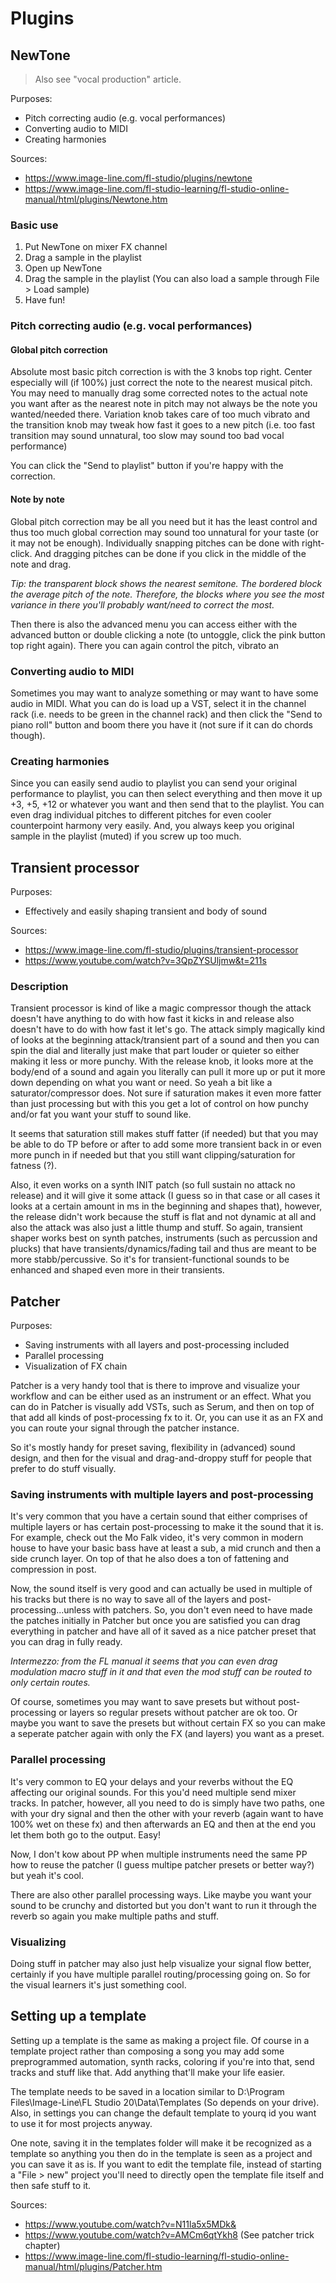 # Plugins
## NewTone
> Also see "vocal production" article.

Purposes:
- Pitch correcting audio (e.g. vocal performances)
- Converting audio to MIDI
- Creating harmonies

Sources:
- https://www.image-line.com/fl-studio/plugins/newtone
- https://www.image-line.com/fl-studio-learning/fl-studio-online-manual/html/plugins/Newtone.htm

### Basic use
1. Put NewTone on mixer FX channel
2. Drag a sample in the playlist
3. Open up NewTone
4. Drag the sample in the playlist (You can also load a sample through File > Load sample)
5. Have fun!

### Pitch correcting audio (e.g. vocal performances)
#### Global pitch correction
Absolute most basic pitch correction is with the 3 knobs top right. Center especially will (if 100%) just correct the note to the nearest musical pitch. You may need to manually drag some corrected notes to the actual note you want after as the nearest note in pitch may not always be the note you wanted/needed there. Variation knob takes care of too much vibrato and the transition knob may tweak how fast it goes to a new pitch (i.e. too fast transition may sound unnatural, too slow may sound too bad vocal performance)

You can click the "Send to playlist" button if you're happy with the correction.

#### Note by note
Global pitch correction may be all you need but it has the least control and thus too much global correction may sound too unnatural for your taste (or it may not be enough). Individually snapping pitches can be done with right-click. And dragging pitches can be done if you click in the middle of the note and drag.

*Tip: the transparent block shows the nearest semitone. The bordered block the average pitch of the note. Therefore, the blocks where you see the most variance in there you'll probably want/need to correct the most.*

Then there is also the advanced menu you can access either with the advanced button or double clicking a note (to untoggle, click the pink button top right again). There you can again control the pitch, vibrato an

### Converting audio to MIDI
Sometimes you may want to analyze something or may want to have some audio in MIDI. What you can do is load up a VST, select it in the channel rack (i.e. needs to be green in the channel rack) and then click the "Send to piano roll" button and boom there you have it (not sure if it can do chords though).

### Creating harmonies
Since you can easily send audio to playlist you can send your original performance to playlist, you can then select everything and then move it up +3, +5, +12 or whatever you want and then send that to the playlist. You can even drag individual pitches to different pitches for even cooler counterpoint harmony very easily. And, you always keep you original sample in the playlist (muted) if you screw up too much.

## Transient processor
Purposes:
- Effectively and easily shaping transient and body of sound

Sources:
- https://www.image-line.com/fl-studio/plugins/transient-processor
- https://www.youtube.com/watch?v=3QpZYSUljmw&t=211s

### Description
Transient processor is kind of like a magic compressor though the attack doesn't have anything to do with how fast it kicks in and release also doesn't have to do with how fast it let's go. The attack simply magically kind of looks at the beginning attack/transient part of a sound and then you can spin the dial and literally just make that part louder or quieter so either making it less or more punchy. With the release knob, it looks more at the body/end of a sound and again you literally can pull it more up or put it more down depending on what you want or need. So yeah a bit like a saturator/compressor does. Not sure if saturation makes it even more fatter than just processing but with this you get a lot of control on how punchy and/or fat you want your stuff to sound like.

It seems that saturation still makes stuff fatter (if needed) but that you may be able to do TP before or after to add some more transient back in or even more punch in if needed but that you still want clipping/saturation for fatness (?).

Also, it even works on a synth INIT patch (so full sustain no attack no release) and it will give it some attack (I guess so in that case or all cases it looks at a certain amount in ms in the beginning and shapes that), however, the release didn't work because the stuff is flat and not dynamic at all and also the attack was also just a little thump and stuff. So again, transient shaper works best on synth patches, instruments (such as percussion and plucks) that have transients/dynamics/fading tail and thus are meant to be more stabb/percussive. So it's for transient-functional sounds to be enhanced and shaped even more in their transients.

## Patcher
Purposes:
- Saving instruments with all layers and post-processing included
- Parallel processing
- Visualization of FX chain

Patcher is a very handy tool that is there to improve and visualize your workflow and can be either used as an instrument or an effect. What you can do in Patcher is visually add VSTs, such as Serum, and then on top of that add all kinds of post-processing fx to it. Or, you can use it as an FX and you can route your signal through the patcher instance. 

So it's mostly handy for preset saving, flexibility in (advanced) sound design, and then for the visual and drag-and-droppy stuff for people that prefer to do stuff visually.

### Saving instruments with multiple layers and post-processing
It's very common that you have a certain sound that either comprises of multiple layers or has certain post-processing to make it the sound that it is. For example, check out the Mo Falk video, it's very common in modern house to have your basic bass have at least a sub, a mid crunch and then a side crunch layer. On top of that he also does a ton of fattening and compression in post. 

Now, the sound itself is very good and can actually be used in multiple of his tracks but there is no way to save all of the layers and post-processing...unless with patchers. So, you don't even need to have made the patches initially in Patcher but once you are satisfied you can drag everything in patcher and have all of it saved as a nice patcher preset that you can drag in fully ready.

*Intermezzo: from the FL manual it seems that you can even drag modulation macro stuff in it and that even the mod stuff can be routed to only certain routes.*

Of course, sometimes you may want to save presets but without post-processing or layers so regular presets without patcher are ok too. Or maybe you want to save the presets but without certain FX so you can make a seperate patcher again with only the FX (and layers) you want as a preset.

### Parallel processing
It's very common to EQ your delays and your reverbs without the EQ affecting our original sounds. For this you'd need multiple send mixer tracks. In patcher, however, all you need to do is simply have two paths, one with your dry signal and then the other with your reverb (again want to have 100% wet on these fx) and then afterwards an EQ and then at the end you let them both go to the output. Easy!

Now, I don't kow about PP when multiple instruments need the same PP how to reuse the patcher (I guess multipe patcher presets or better way?) but yeah it's cool.

There are also other parallel processing ways. Like maybe you want your sound to be crunchy and distorted but you don't want to run it through the reverb so again you make multiple paths and stuff.

### Visualizing
Doing stuff in patcher may also just help visualize your signal flow better, certainly if you have multiple parallel routing/processing going on. So for the visual learners it's just something cool.

## Setting up a template
Setting up a template is the same as making a project file. Of course in a template project rather than composing a song you may add some preprogrammed automation, synth racks, coloring if you're into that, send tracks and stuff like that. Add anything that'll make your life easier.

The template needs to be saved in a location similar to D:\Program Files\Image-Line\FL Studio 20\Data\Templates (So depends on your drive). Also, in settings you can change the default template to yourq id you want to use it for most projects anyway.

One note, saving it in the templates folder will make it be recognized as a template so anything you then do in the template is seen as a project and you can save it as is. If you want to edit the template file, instead of starting a "File > new" project you'll need to directly open the template file itself and then safe stuff to it.

Sources:
- https://www.youtube.com/watch?v=N11la5x5MDk&
- https://www.youtube.com/watch?v=AMCm6qtYkh8 (See patcher trick chapter)
- https://www.image-line.com/fl-studio-learning/fl-studio-online-manual/html/plugins/Patcher.htm
